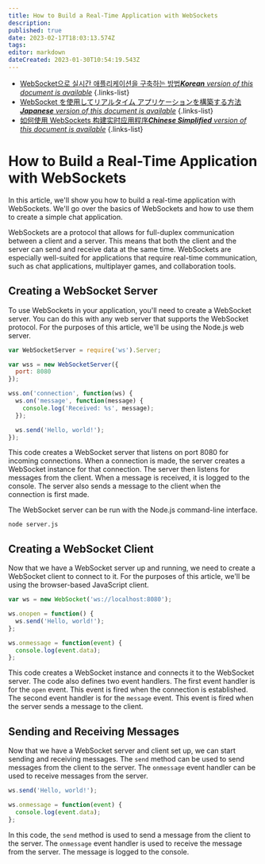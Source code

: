 ```yaml
---
title: How to Build a Real-Time Application with WebSockets
description: 
published: true
date: 2023-02-17T18:03:13.574Z
tags: 
editor: markdown
dateCreated: 2023-01-30T10:54:19.543Z
---
```


- [WebSocket으로 실시간 애플리케이션을 구축하는 방법***Korean** version of this document is available*](/ko/Knowledge-base/Common/how-to-build-a-real-time-application-with-websockets)
{.links-list}
- [WebSocket を使用してリアルタイム アプリケーションを構築する方法***Japanese** version of this document is available*](/ja/Knowledge-base/Common/how-to-build-a-real-time-application-with-websockets)
{.links-list}
- [如何使用 WebSockets 构建实时应用程序***Chinese Simplified** version of this document is available*](/zh/Knowledge-base/Common/how-to-build-a-real-time-application-with-websockets)
{.links-list}


# How to Build a Real-Time Application with WebSockets

In this article, we'll show you how to build a real-time application with WebSockets. We'll go over the basics of WebSockets and how to use them to create a simple chat application.

WebSockets are a protocol that allows for full-duplex communication between a client and a server. This means that both the client and the server can send and receive data at the same time. WebSockets are especially well-suited for applications that require real-time communication, such as chat applications, multiplayer games, and collaboration tools.

## Creating a WebSocket Server

To use WebSockets in your application, you'll need to create a WebSocket server. You can do this with any web server that supports the WebSocket protocol. For the purposes of this article, we'll be using the Node.js web server.

```javascript
var WebSocketServer = require('ws').Server;

var wss = new WebSocketServer({
  port: 8080
});

wss.on('connection', function(ws) {
  ws.on('message', function(message) {
    console.log('Received: %s', message);
  });

  ws.send('Hello, world!');
});
```

This code creates a WebSocket server that listens on port 8080 for incoming connections. When a connection is made, the server creates a WebSocket instance for that connection. The server then listens for messages from the client. When a message is received, it is logged to the console. The server also sends a message to the client when the connection is first made.

The WebSocket server can be run with the Node.js command-line interface.

```
node server.js
```

## Creating a WebSocket Client

Now that we have a WebSocket server up and running, we need to create a WebSocket client to connect to it. For the purposes of this article, we'll be using the browser-based JavaScript client.

```javascript
var ws = new WebSocket('ws://localhost:8080');

ws.onopen = function() {
  ws.send('Hello, world!');
};

ws.onmessage = function(event) {
  console.log(event.data);
};
```

This code creates a WebSocket instance and connects it to the WebSocket server. The code also defines two event handlers. The first event handler is for the ```open``` event. This event is fired when the connection is established. The second event handler is for the ```message``` event. This event is fired when the server sends a message to the client.

## Sending and Receiving Messages

Now that we have a WebSocket server and client set up, we can start sending and receiving messages. The ```send``` method can be used to send messages from the client to the server. The ```onmessage``` event handler can be used to receive messages from the server.

```javascript
ws.send('Hello, world!');

ws.onmessage = function(event) {
  console.log(event.data);
};
```

In this code, the ```send``` method is used to send a message from the client to the server. The ```onmessage``` event handler is used to receive the message from the server. The message is logged to the console.